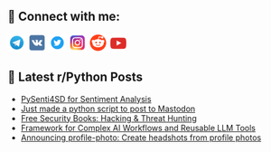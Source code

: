 ## 🔎 Connect with me:
[<img src="https://github.com/bullbesh/bullbesh/blob/main/images/Telegram.png" width="32" height="32" />](https://t.me/bullbesh)
[<img src="https://github.com/bullbesh/bullbesh/blob/main/images/VK.png" width="32" height="32" />](https://vk.com/bullbesh)
[<img src="https://github.com/bullbesh/bullbesh/blob/main/images/Twitter.png" width="32" height="32" />](https://twitter.com/bullbesh1)
[<img src="https://github.com/bullbesh/bullbesh/blob/main/images/Instagram.png" width="32" height="32" />](https://www.instagram.com/bullbesh)
[<img src="https://github.com/bullbesh/bullbesh/blob/main/images/Reddit.png" width="32" height="32" />](https://www.reddit.com/user/bullbesh)
[<img src="https://github.com/bullbesh/bullbesh/blob/main/images/YouTube.png" width="32" height="32" />](https://www.youtube.com/channel/UCtfjRs6uzgq5mfm8S06WTcg)

## 📕 Latest r/Python Posts
<!-- BLOG-POST-LIST:START -->
- [PySenti4SD for Sentiment Analysis](https://www.reddit.com/r/Python/comments/12sc8ns/pysenti4sd_for_sentiment_analysis/)
- [Just made a python script to post to Mastodon](https://www.reddit.com/r/Python/comments/12sbxlt/just_made_a_python_script_to_post_to_mastodon/)
- [Free Security Books: Hacking &amp; Threat Hunting](https://www.reddit.com/r/Python/comments/12sa0kt/free_security_books_hacking_threat_hunting/)
- [Framework for Complex AI Workflows and Reusable LLM Tools](https://www.reddit.com/r/Python/comments/12s7e8q/framework_for_complex_ai_workflows_and_reusable/)
- [Announcing profile-photo: Create headshots from profile photos](https://www.reddit.com/r/Python/comments/12s76bf/announcing_profilephoto_create_headshots_from/)
<!-- BLOG-POST-LIST:END -->
